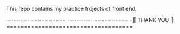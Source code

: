 This repo contains my practice frojects of front end.


====================================🙏 THANK YOU 🙏====================================
